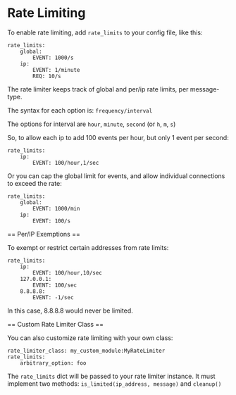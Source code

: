Rate Limiting
=============

To enable rate limiting, add `rate_limits` to your config file, like this:
```
rate_limits:
    global:
        EVENT: 1000/s
    ip:
        EVENT: 1/minute
        REQ: 10/s
```

The rate limiter keeps track of global and per/ip rate limits, per message-type.

The syntax for each option is:
`frequency/interval`

The options for interval are `hour`, `minute`, `second` (or `h`, `m`, `s`)

So, to allow each ip to add 100 events per hour, but only 1 event per second:
```
rate_limits:
    ip:
        EVENT: 100/hour,1/sec
```

Or you can cap the global limit for events, and allow individual connections to exceed the rate:
```
rate_limits:
    global:
        EVENT: 1000/min
    ip:
        EVENT: 100/s
```

== Per/IP Exemptions ==

To exempt or restrict certain addresses from rate limits:

```
rate_limits:
    ip:
        EVENT: 100/hour,10/sec
    127.0.0.1:
        EVENT: 100/sec
    8.8.8.8:
        EVENT: -1/sec
```

In this case, 8.8.8.8 would never be limited.


== Custom Rate Limiter Class ==

You can also customize rate limiting with your own class:
```
rate_limiter_class: my_custom_module:MyRateLimiter
rate_limits:
    arbitrary_option: foo
```

The `rate_limits` dict will be passed to your rate limiter instance. It must implement two methods:
`is_limited(ip_address, message)` and `cleanup()`

